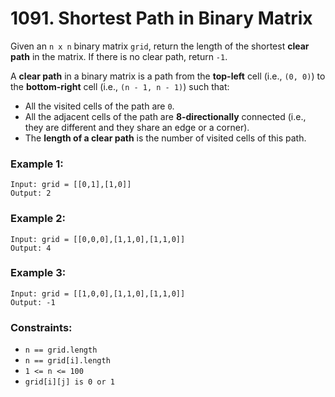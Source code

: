 # 1091. Shortest Path in Binary Matrix
Given an ```n x n``` binary matrix ```grid```, return the length of the shortest **clear path** in the matrix. If there is no clear path, return ```-1```.

A **clear path** in a binary matrix is a path from the **top-left** cell (i.e., ```(0, 0)```) to the **bottom-right** cell (i.e., ```(n - 1, n - 1)```) such that:

 - All the visited cells of the path are ```0```.
 - All the adjacent cells of the path are **8-directionally** connected (i.e., they are different and they share an edge or a corner).
 - The **length of a clear path** is the number of visited cells of this path.

### Example 1:
```
Input: grid = [[0,1],[1,0]]
Output: 2
```

### Example 2:
```
Input: grid = [[0,0,0],[1,1,0],[1,1,0]]
Output: 4
```

### Example 3:
```
Input: grid = [[1,0,0],[1,1,0],[1,1,0]]
Output: -1
```

### Constraints:
 - ```n == grid.length```
 - ```n == grid[i].length```
 - ```1 <= n <= 100```
 - ```grid[i][j] is 0 or 1```
